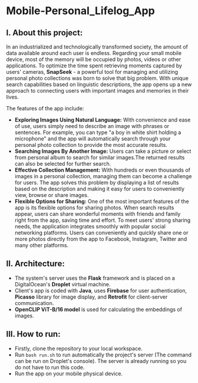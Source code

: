 # Mobile-Personal_Lifelog_App
## **I. About this project:**

In an industrialized and technologically transformed society, the amount of data available around each user is endless. Regarding your small mobile device, most of the memory will be occupied by photos, videos or other applications. To optimize the time spent retrieving moments captured by users' cameras, **SnapSeek** - a powerful tool for managing and utilizing personal photo collections was born to solve that big problem. With unique search capabilities based on linguistic descriptions, the app opens up a new approach to connecting users with important images and memories in their lives.

The features of the app include:
* **Exploring Images Using Natural Language:**
With convenience and ease of use, users simply need to describe an image with phrases or sentences. For example, you can type "a boy in white shirt holding a microphone" and the app will automatically search through your personal photo collection to provide the most accurate results.
* **Searching Images By Another Image:**
Users can take a picture or select from personal album to search for similar images.The returned results can also be selected for further search.
* **Effective Collection Management:**
With hundreds or even thousands of images in a personal collection, managing them can become a challenge for users. The app solves this problem by displaying a list of results based on the description and making it easy for users to conveniently view, browse or share images.
* **Flexible Options for Sharing:**
One of the most important features of the app is its flexible options for sharing photos. When search results appear, users can share wonderful moments with friends and family right from the app, saving time and effort. To meet users' strong sharing needs, the application integrates smoothly with popular social networking platforms. Users can conveniently and quickly share one or more photos directly from the app to Facebook, Instagram, Twitter and many other platforms.

## **II. Architecture:**
* The system's server uses the **Flask** framework and is placed on a DigitalOcean's **Droplet** virtual machine.
* Client's app is coded with **Java**, uses **Firebase** for user authentication, **Picasso** library for image display, and **Retrofit** for client-server communication.
* **OpenCLIP ViT-B/16 model** is used for calculating the embeddings of images.

## **III. How to run:**
* Firstly, clone the repository to your local workspace.
* Run `bash run.sh` to run automatically the project's server (The command can be run on Droplet's console). The server is already running so you do not have to run this code.
* Run the app on your mobile physical device.